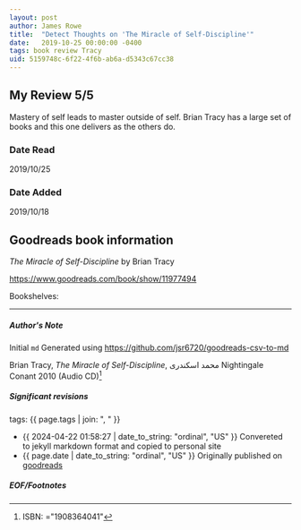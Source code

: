 ```yaml
---
layout: post
author: James Rowe
title:  "Detect Thoughts on 'The Miracle of Self-Discipline'"
date:   2019-10-25 00:00:00 -0400
tags: book review Tracy 
uid: 5159748c-6f22-4f6b-ab6a-d5343c67cc38
---
```


<!-- highly dependent on how you personally use jekyll templates, and how you want this to show up -->
<!-- escape any jekyll keys with double brackets -->

## My Review 5/5

Mastery of self leads to master outside of self. Brian Tracy has a large set of books and this one delivers as the others do.

### Date Read
2019/10/25

### Date Added
2019/10/18

## Goodreads book information

*The Miracle of Self-Discipline* by Brian Tracy

https://www.goodreads.com/book/show/11977494

Bookshelves: 

---

##### Author's Note

Initial `md` Generated using https://github.com/jsr6720/goodreads-csv-to-md

Brian Tracy, *The Miracle of Self-Discipline*, محمد اسکندری Nightingale Conant 2010 (Audio CD)[^1]

##### Significant revisions

tags: {{ page.tags | join: ", " }} <!-- todo move this somewhere -->

- {{ 2024-04-22 01:58:27 | date_to_string: "ordinal", "US" }} Convereted to jekyll markdown format and copied to personal site
- {{ page.date | date_to_string: "ordinal", "US" }} Originally published on [goodreads](https://www.goodreads.com)

##### EOF/Footnotes

[^1]: ISBN: ="1908364041"